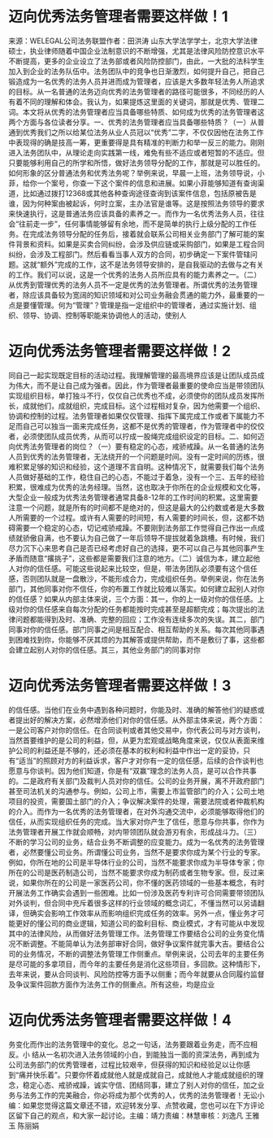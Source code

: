 # 迈向优秀法务管理者需要这样做！1

来源：WELEGAL公司法务联盟作者：田洪涛 山东大学法学学士，北京大学法律硕士，执业律师随着中国企业法制意识的不断增强，尤其是法律风险防控意识水平不断提高，更多的企业设立了法务部或者风险防控部门，由此，一大批的法科学生加入到企业的法务队伍中。法务团队中的竞争也日渐激烈，如何提升自己，把自己锻造成为一名优秀的法务人员并进而成为管理者，应该是大多数年轻法务人所追求的目标。从一名普通的法务迈向优秀的法务管理者的路径可能很多，不同经历的人有着不同的理解和体会。我认为，如果提炼这里面的关键词，那就是优秀、管理二词。本文将从优秀的法务管理者应当具备哪些特质、如何成为优秀的法务管理者这两个方面与各位读者分享。一、优秀的法务管理者应当具备哪些特质？（一）从普通到优秀我们之所以给某位法务从业人员冠以“优秀”二字，不仅仅因他在法务工作中表现得的确是技高一筹，更重要得是具有精准的判断力和举一反三的能力。刚刚进入法务团队中，从理论走向实践第一线，难免有些不适应或者短暂的不适应。但只要能够利用自己的所学和所悟，做好法务领导分配的工作，那就是可以胜任的。如何形象的区分普通法务和优秀法务呢？举例来说，早晨一上班，法务领导说，小菲，给你一个案号，你查一下这个案件的信息和进展。如果小菲能够知道有查询渠道，比如通过拨打12368或其他各种查询途径查询到该案件信息，包括原被告是谁，因为何种案由被起诉，何时立案，主办法官是谁等。这是按照法务领导的要求来快速执行，这是普通法务应该具备的素养之一。而作为一名优秀法务人员，往往会“往前走一步”，任何事情能够留有余地，而不是简单的执行上级分配的工作任务。在完成法务领导分配的任务后，接着就会联系公司相关业务部门了解可能的案件背景和资料。如果是买卖合同纠纷，会涉及供应链或采购部门，如果是工程合同纠纷，会涉及工程部门。然后看看当事人双方的合同，初步确定一下案件管辖问题。这就“额外”完成的工作，这不是法务领导安排的，是自我驱动的去做与之有关的工作。我们可以说，这是一个优秀的法务人员所应具有的能力素养之一。（二）从优秀到管理优秀的法务人员不一定是优秀的法务管理者。所谓优秀的法务管理者，除应该具备较为宽阔的知识领域和对公司业务融会贯通的能力外，最重要的一点是要懂管理。何为“管理”？管理是指一定组织中的管理者，通过实施计划、组织、领导、协调、控制等职能来协调他人的活动，使别人

# 迈向优秀法务管理者需要这样做！2

同自己一起实现既定目标的活动过程。我理解管理的最高境界应该是让团队成员成为伟大，而不是让自己成为强者。因此，作为管理者最重要的使命应当是带领团队实现组织目标，单打独斗不行，仅仅自己优秀也不成，必须使你的团队成员发挥所长，成就他们，成就组织，完成目标。这个过程相对复杂，因为他需要一个组织、协调和控制的过程。法务管理者如果仅仅管理、指挥下属完成工作或者下属能力不足而自己可以独当一面来完成任务，这都不是优秀的管理者，作为管理者中的佼佼者，必须使团队成员优秀，从而可以拧成一股绳完成组织设定的目标。二、如何迈向优秀法务管理者的岗位？（一）要有稳定的心态，戒骄戒躁。从一名普通的法务人员到优秀的法务管理者，无法绕开的一个问题是时间。没有一定时间的历练，很难积累足够的知识和经验，这个道理不言自明。这种情况下，就需要我们每个法务人员做好基础的工作，稳住自己的心态，不能过于着急，没有一个三、五年的经验积累，很难成为优秀的法务经理。当然，这也取决于你所在的企业规模和文化等，大型企业一般成为优秀法务管理者通常具备8-12年的工作时间的积累。这里需要注意一个问题，就是所有的时间都不是绝对的，但这是最大的公约数或者是大多数人所需要的一个过程。或许有人需要的时间短，有人需要的时间长，但，这都不妨碍需要一个稳定的心态，切记戒骄戒躁。不要刚到法务部工作觉得自己作出一点成绩就骄傲自满，也不要认为自己做了一年后领导不提拔就着急跳槽。有时候，我们尽力沉下心来思考自己是否已经考虑好自己的选择，更不可以自己与其他同事产生矛盾而随意“撂挑子”，这些都是需要我们注意的地方。（二）诚信为本，建立起他人对你的信任感。可能这些说起来比较空，但是，带法务团队必须要有这个信任感，否则团队就是一盘散沙，不能形成合力，完成组织任务。举例来说，你在法务部门，其他同事对你不信任，你的布置工作就比较难以落实。如何建立起别人对你的信任感？如果从内部主体来说，三个方面：其一，你的上一级对你的信任感。上级对你的信任感来自每次分配的任务都能按时完成甚至是超额完成；每次提出的法律问题都能得到及时、准确、完整的回应；工作没有连续多次的失误。其二，部门同事对你的信任感。部门同事之间是相互配合、相互帮助的关系。每次其他同事遇到困难找到你，你能够不厌其烦的为其解答或提供帮助，而不是敷衍了事，这些都会建立起别人对你的信任感。其三，其他业务部门的同事对你

# 迈向优秀法务管理者需要这样做！3

的信任感。当他们在业务中遇到各种问题时，你能及时、准确的解答他们的疑惑或者提出好的解决方案，必然增添他们对你的信任感。从外部主体来说，两个方面：一是公司客户对你的信任。在合同谈判或者其他交易中，你代表公司与对方谈判，当然首要维护的是公司的利益，但，从更为宏观或战略角度来说，仅仅从表面来维护公司的利益还是不够的，还必须在基本的权利和利益中作出一定的妥协，只有“适当”的照顾对方的利益诉求，客户才对你有一定的信任感，后续的合作谈判也愿意与你谈判。因为他们知道，你是有“双赢”理念的法务人员，是可以合作共事的。二是政府有关部门及裁判人员对你的信任。公司的业务开展，离不开政府部门甚至司法机关的沟通参与。例如，公司上市，需要上市监管部门的介入；公司土地项目的投资，需要国土部门的介入；争议解决案件的处理，需要法院或者仲裁机构的介入。而作为一名优秀的法务管理者，在对外沟通交流中，必须能够取得他们的信任，从而实现组织任务的完成。当大家对你产生了信任，愿意与你共事，你作为法务管理者开展工作就会顺畅，对内带领团队就会游刃有余，形成战斗力。（三）不断的学习公司的业务，结合业务不断调整的应变能力。成为一名优秀的法务管理者，必然要懂公司业务。所谓懂公司业务，当然不是要求你成为某个行业的专家。例如，你所在地的公司是半导体行业的公司，当然不能要求你成为半导体专家；你所在的公司是医药制造公司，当然不能要求你成为制药或者生物专家。但，反过来说，如果你所在的公司是一家医药公司，你不懂的医药领域的一些基本概念，有时开展法务工作确实会遇到一些困难。比如一份涉及医药专利许可合同需要带领团队对外谈判，但合同中充斥着很多这样的行业领域的概念词汇，不懂当然可以另请翻译，但确实会影响工作效率从而影响组织完成任务的效率。另外一点，懂业务才可能更好的懂公司的商业逻辑，知道公司的盈利目标、商业模式，才有可能从中发现其中的法律风险，从而做好法务管理工作。法务管理工作要结合公司的业务变化情况不断调整。不能简单认为法务部审好合同，做好争议案件就完事大吉。要结合公司的业务情况，不断的调整法务管理工作侧重点。举例来说，公司去年的主要任务是尽可能的多拿项目，而今年的主要任务是消化这些项目，多回款。这种情形下，去年来说，要从合同谈判、风险防控等方面予以侧重；而今年就要从合同履约监督及争议案件回款方面作为法务工作的侧重点。所有这些，均是应业

# 迈向优秀法务管理者需要这样做！4

务变化而作出的法务管理中的变化。总之一句话，法务要跟着业务走，而不应相反。小 结从一名初次进入法务领域的小白，到能独当一面的资深法务，再到成为公司法务部门的优秀管理者，过程比较艰辛，但获得的知识和经验足以让你感到“痛并快乐着”。只要你怀着成就他人就是成就自己，成就他人才能成就组织的理念，稳定心态、戒骄戒躁，诚实守信、团结同事，建立了别人对你的信任，加之业务与法务工作的完美融合，你必将成为那个优秀的人，优秀的法务管理者！无讼小编：如果您觉得这篇文章还不错，欢迎转发分享、点赞收藏，您也可以在下方评论区留下自己的观点，和大家一起讨论。主编：靖力责编：林慧审核：刘逸凡 王雅玉 陈丽娟 

